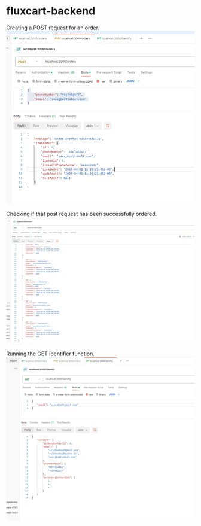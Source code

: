 # fluxcart-backend

Creating a POST request for an order.
![](./image1.png)

Checking if that post request has been successfully ordered.
![](./image2.png)

Running the GET identifier function.
![](./image3.png)


